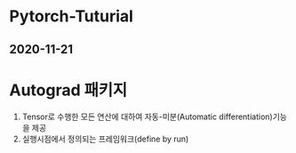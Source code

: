 Pytorch-Tuturial
================
2020-11-21
----------
# Autograd 패키지
1. Tensor로 수행한 모든 연산에 대하여 자동-미분(Automatic differentiation)기능을 제공
2. 실행시점에서 정의되는 프레임워크(define by run)
